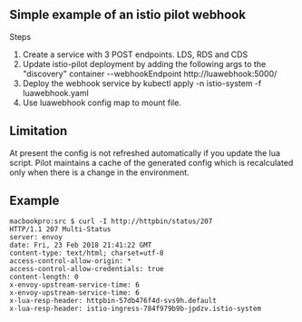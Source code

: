 Simple example of an istio pilot webhook
----------------------------------------

Steps
1. Create a service with 3 POST endpoints. 
   LDS, RDS and CDS
2. Update istio-pilot deployment by adding the following args to the "discovery" container
   --webhookEndpoint http://luawebhook:5000/
3. Deploy the webhook service by
   kubectl apply -n istio-system -f luawebhook.yaml
4. Use luawebhook config map to mount file.


Limitation
----------

At present the config is not refreshed automatically if you update the lua script.
Pilot maintains a cache of the generated config which is recalculated only when there is a change in the environment.


Example
-------

```
macbookpro:src $ curl -I http://httpbin/status/207
HTTP/1.1 207 Multi-Status
server: envoy
date: Fri, 23 Feb 2018 21:41:22 GMT
content-type: text/html; charset=utf-8
access-control-allow-origin: *
access-control-allow-credentials: true
content-length: 0
x-envoy-upstream-service-time: 6
x-envoy-upstream-service-time: 6
x-lua-resp-header: httpbin-57db476f4d-svs9h.default
x-lua-resp-header: istio-ingress-784f979b9b-jpdzv.istio-system
```
